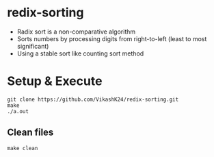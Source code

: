 # redix-sorting

- Radix sort is a non-comparative algorithm
- Sorts numbers by processing digits from right-to-left (least to most significant)
- Using a stable sort like counting sort method

# Setup & Execute

```
git clone https://github.com/VikashK24/redix-sorting.git
make 
./a.out
```

## Clean files

```
make clean
```
